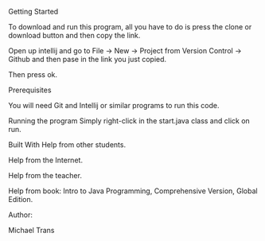 Getting Started

To download and run this program, all you have to do is press the clone or download button and then copy the link.

Open up intellij and go to File -> New -> Project from Version Control -> Github and then pase in the link you just copied.

Then press ok.

Prerequisites

You will need Git and Intellij or similar programs to run this code.

Running the program Simply right-click in the start.java class and click on run.

Built With Help from other students.

Help from the Internet.

Help from the teacher.

Help from book: Intro to Java Programming, Comprehensive Version, Global Edition.

Author:

Michael Trans
